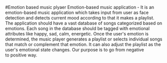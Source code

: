 #Emotion based music plyaer
Emotion-based music application -
It is an emotion-based music application which takes input from user as  face detection and detects current mood according to that it makes a playlist. The application should have a vast database of songs categorized based on emotions. Each song in the database should be tagged with emotional attributes like happy, sad, calm, energetic. Once the user's emotion is determined, the music player generates a playlist or selects individual songs that match or complement that emotion. It can also adjust the playlist as the user's emotional state changes.  Our purpose is to go from negative to positive way.
